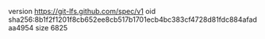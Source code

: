 version https://git-lfs.github.com/spec/v1
oid sha256:8b1f2f1201f8cb652ee8cb517b1701ecb4bc383cf4728d81fdc884afadaa4954
size 6825
